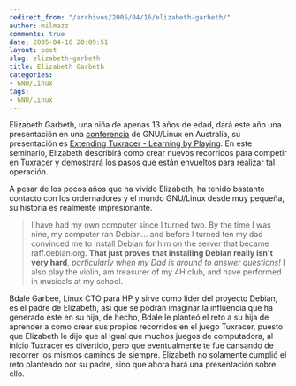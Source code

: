 ```yaml
---
redirect_from: "/archivos/2005/04/16/elizabeth-garbeth/"
author: milmazz
comments: true
date: 2005-04-16 20:09:51
layout: post
slug: elizabeth-garbeth
title: Elizabeth Garbeth
categories:
- GNU/Linux
tags:
- GNU/Linux
---
```


Elizabeth Garbeth, una niña de apenas 13 años de edad, dará este año una
presentación en una [conferencia](http://linux.conf.au/) de GNU/Linux en
Australia, su presentación es [Extending Tuxracer - Learning by
Playing](http://linux.conf.au/abstract.php?id=199). En este seminario, Elizabeth
describirá como crear nuevos recorridos para competir en Tuxracer y demostrará
los pasos que están envueltos para realizar tal operación.

A pesar de los pocos años que ha vivido Elizabeth, ha tenido bastante contacto
con los ordernadores y el mundo GNU/Linux desde muy pequeña, su historia es
realmente impresionante.

> I have had my own computer since I turned two. By the time I was nine, my
> computer ran Debian... and before I turned ten my dad convinced me to install
> Debian for him on the server that became raff.debian.org. **That just proves
> that installing Debian really isn't very hard**, _particularly when my Dad is
> around to answer questions!_ I also play the violin, am treasurer of my 4H
> club, and have performed in musicals at my school.

Bdale Garbee, Linux CTO para HP y sirve como lider del proyecto Debian, es el
padre de Elizabeth, así que se podrán imaginar la influencia que ha generado
éste en su hija, de hecho, Bdale le planteó el reto a su hija de aprender a como
crear sus propios recorridos en el juego Tuxracer, puesto que Elizabeth le dijo
que al igual que muchos juegos de computadora, al inicio Tuxracer es divertido,
pero que eventualmente te fue cansando de recorrer los mismos caminos de
siempre. Elizabeth no solamente cumplió el reto planteado por su padre, sino que
ahora hará una presentación sobre ello.
